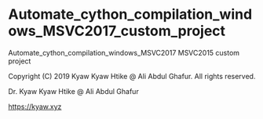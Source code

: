 # Automate_cython_compilation_windows_MSVC2017_custom_project
Automate_cython_compilation_windows_MSVC2017 MSVC2015 custom project

Copyright (C) 2019 Kyaw Kyaw Htike @ Ali Abdul Ghafur. All rights reserved.

Dr. Kyaw Kyaw Htike @ Ali Abdul Ghafur

https://kyaw.xyz
